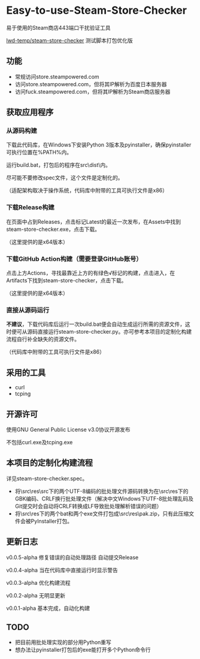 # Easy-to-use-Steam-Store-Checker

易于使用的Steam商店443端口干扰验证工具

[lwd-temp/steam-store-checker](https://github.com/lwd-temp/steam-store-checker) 测试脚本打包优化版

## 功能

* 常规访问store.steampowered.com
* 访问store.steampowered.com，但将其IP解析为百度日本服务器
* 访问fuck.steampowered.com，但将其IP解析为Steam商店服务器

## 获取应用程序

### 从源码构建

下载此代码库，在Windows下安装Python 3版本及pyinstaller，确保pyinstaller可执行位置在%PATH%内。

运行build.bat，打包后的程序在src\dist\内。

尽可能不要修改spec文件，这个文件是定制化的。

（适配架构取决于操作系统，代码库中附带的工具可执行文件是x86）

### 下载Release构建

在页面中占到Releases，点击标记Latest的最近一次发布，在Assets中找到steam-store-checker.exe，点击下载。

（这里提供的是x64版本）

### 下载GitHub Action构建（需要登录GitHub账号）

点击上方Actions，寻找最靠近上方的有绿色√标记的构建，点击进入，在Artifacts下找到steam-store-checker，点击下载。

（这里提供的是x64版本）

### 直接从源码运行

**不建议**，下载代码库后运行一次build.bat便会自动生成运行所需的资源文件，这时便可从源码直接运行steam-store-checker.py。亦可参考本项目的定制化构建流程自行补全缺失的资源文件。

（代码库中附带的工具可执行文件是x86）

## 采用的工具

* curl
* tcping

## 开源许可

使用GNU General Public License v3.0协议开源发布

不包括curl.exe及tcping.exe

## 本项目的定制化构建流程

详见steam-store-checker.spec。

* 将\src\res\src下的两个UTF-8编码的批处理文件源码转换为在\src\res下的GBK编码、CRLF换行批处理文件（解决中文Windows下UTF-8批处理乱码及Git提交时会自动将CRLF转换成LF导致批处理解析错误的问题）
* 将\src\res下的两个bat和两个exe文件打包成\src\res\pak.zip，只有此压缩文件会被PyInstaller打包。

## 更新日志

v0.0.5-alpha 修复错误的自动处理路径 自动提交Release

v0.0.4-alpha 当在代码库中直接运行时显示警告

v0.0.3-alpha 优化构建流程

v0.0.2-alpha 无明显更新

v0.0.1-alpha 基本完成，自动化构建

## TODO

* 把目前用批处理实现的部分用Python重写
* 想办法让pyinstaller打包后的exe能打开多个Python命令行
